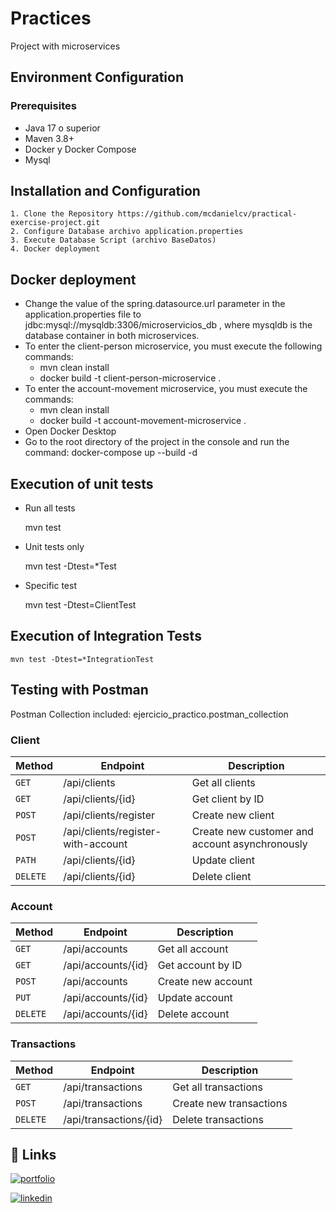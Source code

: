 
# Practices

Project with microservices

## Environment Configuration
### Prerequisites
- Java 17 o superior
- Maven 3.8+
- Docker y Docker Compose
- Mysql

## Installation and Configuration
    1. Clone the Repository https://github.com/mcdanielcv/practical-exercise-project.git
    2. Configure Database archivo application.properties
    3. Execute Database Script (archivo BaseDatos) 
    4. Docker deployment


## Docker deployment

- Change the value of the spring.datasource.url parameter in the application.properties file to jdbc:mysql://mysqldb:3306/microservicios_db , where mysqldb is the database container in both microservices.
- To enter the client-person microservice, you must execute the following commands:
    - mvn clean install 
    - docker build -t client-person-microservice .
- To enter the account-movement microservice, you must execute the commands:
    - mvn clean install 
    - docker build -t account-movement-microservice .
- Open Docker Desktop 
- Go to the root directory of the project in the console and run the command: docker-compose up --build -d

## Execution of unit tests

- Run all tests

    mvn test
- Unit tests only
    
    mvn test -Dtest=*Test

- Specific test
    
    mvn test -Dtest=ClientTest
    
## Execution of Integration Tests
    mvn test -Dtest=*IntegrationTest    
    
## Testing with Postman
Postman Collection included: 
    ejercicio_practico.postman_collection

### Client

| Method | Endpoint | Description |
| --- | --- | --- |
| `GET` | /api/clients |   Get all clients |
| `GET` | /api/clients/{id} | Get client by ID  |
| `POST` | /api/clients/register | Create new client  |
| `POST` | /api/clients/register-with-account |Create new customer and account asynchronously  |
| `PATH` | /api/clients/{id} | Update client |
| `DELETE` | /api/clients/{id} | Delete client  |


### Account

| Method | Endpoint | Description |
| --- | --- | --- |
| `GET` | /api/accounts |   Get all account |
| `GET` | /api/accounts/{id} | Get account by ID  |
| `POST` | /api/accounts | Create new account  |
| `PUT` | /api/accounts/{id} | Update account |
| `DELETE` | /api/accounts/{id} | Delete account  |

### Transactions

| Method | Endpoint | Description |
| --- | --- | --- |
| `GET` | /api/transactions |   Get all transactions |
| `POST` | /api/transactions | Create new transactions  |
| `DELETE` | /api/transactions/{id} | Delete transactions  |


## 🔗 Links
[![portfolio](https://img.shields.io/badge/my_portfolio-000?style=for-the-badge&logo=ko-fi&logoColor=white)](https://github.com/mcdanielcv/practical-exercise-project)

[![linkedin](https://img.shields.io/badge/linkedin-0A66C2?style=for-the-badge&logo=linkedin&logoColor=white)](https://www.linkedin.com/in/mario-castellanosv)




